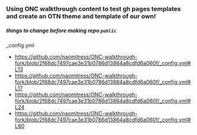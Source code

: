 ### Using ONC walkthrough content to test gh pages templates and create an OTN theme and template of our own!


##### things to change before making repo `public`

_config.yml
- https://github.com/naomitress/ONC-walkthrough-fork/blob/2f68dc7497cae3e31b0786d13864a8cdfd6a060f/_config.yml#L13
- https://github.com/naomitress/ONC-walkthrough-fork/blob/2f68dc7497cae3e31b0786d13864a8cdfd6a060f/_config.yml#L17
- https://github.com/naomitress/ONC-walkthrough-fork/blob/2f68dc7497cae3e31b0786d13864a8cdfd6a060f/_config.yml#L24
- https://github.com/naomitress/ONC-walkthrough-fork/blob/2f68dc7497cae3e31b0786d13864a8cdfd6a060f/_config.yml#L60
